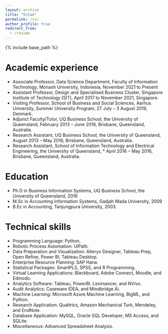 ```yaml
---
layout: archive
title: "Vitae"
permalink: /cv/
author_profile: true
redirect_from:
  - /resume
---
```


{% include base_path %}

Academic experience
======
* Associate Professor, Data Science Department, Faculty of Information Technology, Monash University, Indonesia, November 2021 to Present
* Assistant Professor, Design and Specialised Business Cluster, Singapore Institute of Technology (SIT), April 2017 to November 2021, Singapore.
* Visiting Professor, School of Business and Social Sciences, Aarhus University, Summer University Program, 27 July – 3 August 2019, Denmark.
* Adjunct Faculty/Tutor, UQ Business School, the University of Queensland, February 2013 – June 2016, Brisbane, Queensland, Australia.
* Research Assistant, UQ Business School, the University of Queensland, August 2013 – May 2016, Brisbane, Queensland, Australia.
* Research Assistant, School of Information Technology and Electrical Engineering, the University of Queensland, * April 2016 – May 2016, Brisbane, Queensland, Australia.


Education
======
* Ph.D in Business Information Systems, UQ Business School, the University of Queensland, 2016
* M.Sc in Accounting Information Systems, Gadjah Mada University, 2009
* B.Ec in Accounting, Tanjungpura University, 2003.


Technical skills
======
* Programming Language: Python.
* Robotic Process Automation: UiPath.
* Data Preparation and Visualization: Alteryx Designer, Tableau Prep, Open Refine, Power BI, Tableau Desktop.
* Enterprise Resource Planning: SAP Hana.
* Statistical Packages: SmartPLS, SPSS, and R Programming.
* Virtual Learning Applications: Blackboard, Adobe Connect, Moodle, and Edmodo.
* Analytics Software: Tableau, PowerBI. Leximancer, and NVivo.
* Audit Analytics: Caseware IDEA, and Mindbridge Ai.
* Machine Learning: Microsoft Azure Machine Learning, BigML, and Python.
* Research Application: Qualtrics, Amazon Mechanical Turk, Mendeley, and EndNote.
* Database Application: MySQL, Oracle SQL Developer, MS Access, and SQLite.
* Miscellaneous: Advanced Spreadsheet Analysis.
